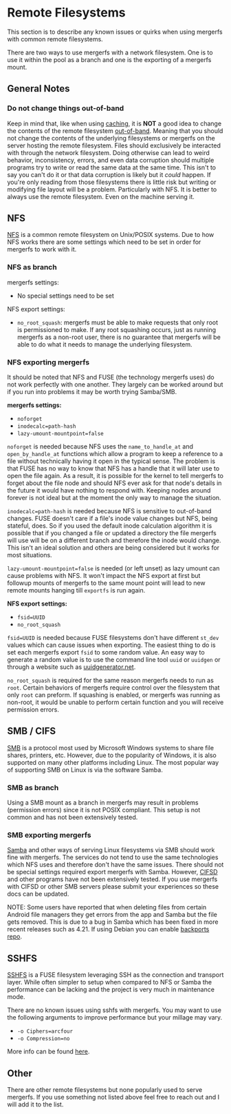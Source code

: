 # Remote Filesystems

This section is to describe any known issues or quirks when using
mergerfs with common remote filesystems.

There are two ways to use mergerfs with a network filesystem. One is
to use it within the pool as a branch and one is the exporting of a
mergerfs mount.


## General Notes

### Do not change things out-of-band

Keep in mind that, like when using
[caching](faq/usage_and_functionality.md#can-filesystems-still-be-used-directly-outside-of-mergerfs-while-pooled),
it is **NOT** a good idea to change the contents of the remote
filesystem
[out-of-band](https://en.wikipedia.org/wiki/Out-of-band). Meaning that
you should not change the contents of the underlying filesystems or
mergerfs on the server hosting the remote filesystem. Files should
exclusively be interacted with through the network filesystem. Doing
otherwise can lead to weird behavior, inconsistency, errors, and even
data corruption should multiple programs try to write or read the same
data at the same time. This isn't to say you can't do it or that data
corruption is likely but it _could_ happen. If you're only reading
from those filesystems there is little risk but writing or modifying
file layout will be a problem. Particularly with NFS. It is better to
always use the remote filesystem. Even on the machine serving it.


## NFS

[NFS](https://en.wikipedia.org/wiki/Network_File_System) is a common
remote filesystem on Unix/POSIX systems. Due to how NFS works there
are some settings which need to be set in order for mergerfs to work
with it.

### NFS as branch

mergerfs settings:

* No special settings need to be set

NFS export settings:

* `no_root_squash`: mergerfs must be able to make requests that only
  root is permissioned to make. If any root squashing occurs, just as
  running mergerfs as a non-root user, there is no guarantee that
  mergerfs will be able to do what it needs to manage the underlying
  filesystem.


### NFS exporting mergerfs

It should be noted that NFS and FUSE (the technology mergerfs uses) do
not work perfectly with one another. They largely can be worked around
but if you run into problems it may be worth trying Samba/SMB.

**mergerfs settings:**

* `noforget`
* `inodecalc=path-hash`
* `lazy-umount-mountpoint=false`

`noforget` is needed because NFS uses the `name_to_handle_at` and
`open_by_handle_at` functions which allow a program to keep a
reference to a file without technically having it open in the typical
sense. The problem is that FUSE has no way to know that NFS has a
handle that it will later use to open the file again. As a result, it
is possible for the kernel to tell mergerfs to forget about the file
node and should NFS ever ask for that node's details in the future it
would have nothing to respond with. Keeping nodes around forever is
not ideal but at the moment the only way to manage the situation.

`inodecalc=path-hash` is needed because NFS is sensitive to
out-of-band changes. FUSE doesn't care if a file's inode value changes
but NFS, being stateful, does. So if you used the default inode
calculation algorithm it is possible that if you changed a file or
updated a directory the file mergerfs will use will be on a different
branch and therefore the inode would change. This isn't an ideal
solution and others are being considered but it works for most
situations.

`lazy-umount-mountpoint=false` is needed (or left unset) as lazy
umount can cause problems with NFS. It won't impact the NFS export at
first but followup mounts of mergerfs to the same mount point will
lead to new remote mounts hanging till `exportfs` is run again.


**NFS export settings:**

* `fsid=UUID`
* `no_root_squash`


`fsid=UUID` is needed because FUSE filesystems don't have different
`st_dev` values which can cause issues when exporting. The easiest
thing to do is set each mergerfs export `fsid` to some random
value. An easy way to generate a random value is to use the command
line tool `uuid` or `uuidgen` or through a website such as
[uuidgenerator.net](https://www.uuidgenerator.net/).

`no_root_squash` is required for the same reason mergerfs needs to run
as `root`. Certain behaviors of mergerfs require control over the
filesystem that only `root` can preform. If squashing is enabled, or
mergerfs was running as non-root, it would be unable to perform
certain function and you will receive permission errors.


## SMB / CIFS

[SMB](https://en.wikipedia.org/wiki/Server_Message_Block) is a
protocol most used by Microsoft Windows systems to share file shares,
printers, etc. However, due to the popularity of Windows, it is also
supported on many other platforms including Linux. The most popular
way of supporting SMB on Linux is via the software Samba.

### SMB as branch

Using a SMB mount as a branch in mergerfs may result in problems
(permission errors) since it is not POSIX compliant. This setup is not
common and has not been extensively tested.


### SMB exporting mergerfs

[Samba](<https://en.wikipedia.org/wiki/Samba_(software)>) and other
ways of serving Linux filesystems via SMB should work fine with
mergerfs. The services do not tend to use the same technologies which
NFS uses and therefore don't have the same issues. There should not be
special settings required export mergerfs with Samba. However,
[CIFSD](https://en.wikipedia.org/wiki/CIFSD) and other programs have
not been extensively tested. If you use mergerfs with CIFSD or other
SMB servers please submit your experiences so these docs can be
updated.

NOTE: Some users have reported that when deleting files from certain
Android file managers they get errors from the app and Samba but the
file gets removed. This is due to a bug in Samba which has been fixed
in more recent releases such as 4.21. If using Debian you can enable
[backports repo](https://backports.debian.org/Instructions).


## SSHFS

[SSHFS](https://en.wikipedia.org/wiki/SSHFS) is a FUSE filesystem
leveraging SSH as the connection and transport layer. While often
simpler to setup when compared to NFS or Samba the performance can be
lacking and the project is very much in maintenance mode.

There are no known issues using sshfs with mergerfs. You may want to
use the following arguments to improve performance but your millage
may vary.

* `-o Ciphers=arcfour`
* `-o Compression=no`

More info can be found
[here](https://ideatrash.net/2016/08/odds-and-ends-optimizing-sshfs-moving.html).


## Other

There are other remote filesystems but none popularly used to serve
mergerfs. If you use something not listed above feel free to reach out
and I will add it to the list.
